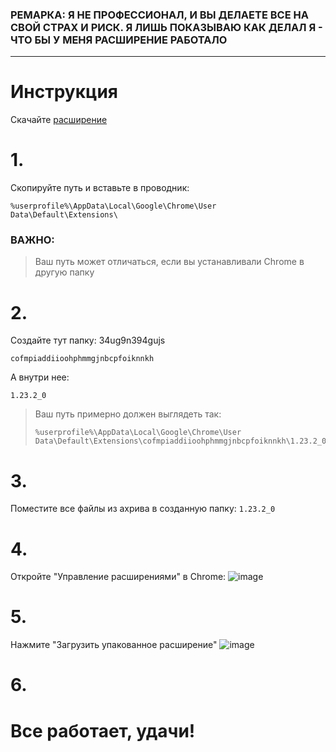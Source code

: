 ### РЕМАРКА: Я НЕ ПРОФЕССИОНАЛ, И ВЫ ДЕЛАЕТЕ ВСЕ НА СВОЙ СТРАХ И РИСК. Я ЛИШЬ ПОКАЗЫВАЮ КАК ДЕЛАЛ Я - ЧТО БЫ У МЕНЯ РАСШИРЕНИЕ РАБОТАЛО
***

# Инструкция
Скачайте [расширение](https://github.com/froul/Live-cat-chrome-extension/raw/main/%D0%A1%D0%9A%D0%90%D0%A7%D0%90%D0%A2%D0%AC%20%D0%A0%D0%90%D0%A1%D0%A8%D0%98%D0%A0%D0%95%D0%9D%D0%98%D0%95.zip)
# 1. 
Скопируйте путь и вставьте в проводник:

```
%userprofile%\AppData\Local\Google\Chrome\User Data\Default\Extensions\
```
### ВАЖНО:
>Ваш путь может отличаться, если вы устанавливали Chrome в другую папку

# 2.
Создайте тут папку:
34ug9n394gujs
```
cofmpiaddiioohphmmgjnbcpfoiknnkh
```
А внутри нее:
```
1.23.2_0
```

> Ваш путь примерно должен выглядеть так:
>```
>%userprofile%\AppData\Local\Google\Chrome\User Data\Default\Extensions\cofmpiaddiioohphmmgjnbcpfoiknnkh\1.23.2_0
>```

# 3.
Поместите все файлы из ахрива в созданную папку: `1.23.2_0`

# 4.
Откройте "Управление расширениями" в Chrome:
![image](https://github.com/froul/Live-cat-chrome-extension/assets/52704239/a00529b7-81a3-4f0d-ab7f-0842abe83aca)

# 5.
Нажмите "Загрузить упакованное расширение"
![image](https://github.com/froul/Live-cat-chrome-extension/assets/52704239/199814dd-9e77-455b-9600-81fc1fe00400)

# 6.
# Все работает, удачи!
